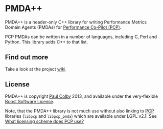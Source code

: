 # PMDA++

PMDA++ is a header-only C++ library for writing Performance Metrics Domain
Agents (PMDAs) for [Performance Co-Pilot (PCP)](http://oss.sgi.com/projects/pcp/).

PCP PMDAs can be written in a number of languages, including C, Perl and Python.
This library adds C++ to that list.

## Find out more

Take a look at the project [wiki](https://github.com/pcolby/pcp-pmda-cpp/wiki).

## License

PMDA++ is copyright [Paul Colby](https://github.com/pcolby) 2013, and available
under the very-flexible [Boost Software License](http://www.boost.org/users/license.html).

Note, that the PMDA++ library is not much use without also linking to
[PCP](http://oss.sgi.com/projects/pcp/) libraries (`libpcp` and `libpcp_pmda`)
which are available under LGPL v2.1. See
[What licensing scheme does PCP use?](http://oss.sgi.com/projects/pcp/faq.html#Q1b)
